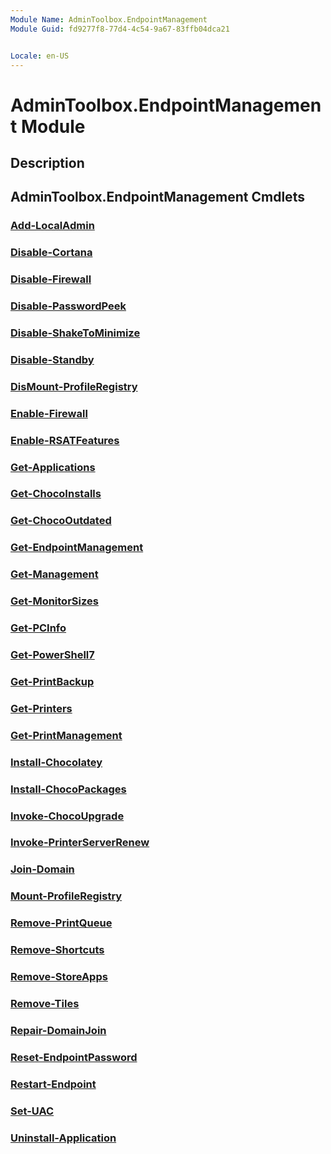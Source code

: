```yaml
---
Module Name: AdminToolbox.EndpointManagement
Module Guid: fd9277f8-77d4-4c54-9a67-83ffb04dca21


Locale: en-US
---
```


# AdminToolbox.EndpointManagement Module
## Description


## AdminToolbox.EndpointManagement Cmdlets
### [Add-LocalAdmin](Add-LocalAdmin.md)


### [Disable-Cortana](Disable-Cortana.md)


### [Disable-Firewall](Disable-Firewall.md)


### [Disable-PasswordPeek](Disable-PasswordPeek.md)


### [Disable-ShakeToMinimize](Disable-ShakeToMinimize.md)


### [Disable-Standby](Disable-Standby.md)


### [DisMount-ProfileRegistry](DisMount-ProfileRegistry.md)


### [Enable-Firewall](Enable-Firewall.md)


### [Enable-RSATFeatures](Enable-RSATFeatures.md)


### [Get-Applications](Get-Applications.md)


### [Get-ChocoInstalls](Get-ChocoInstalls.md)


### [Get-ChocoOutdated](Get-ChocoOutdated.md)


### [Get-EndpointManagement](Get-EndpointManagement.md)


### [Get-Management](Get-Management.md)


### [Get-MonitorSizes](Get-MonitorSizes.md)


### [Get-PCInfo](Get-PCInfo.md)


### [Get-PowerShell7](Get-PowerShell7.md)


### [Get-PrintBackup](Get-PrintBackup.md)


### [Get-Printers](Get-Printers.md)


### [Get-PrintManagement](Get-PrintManagement.md)


### [Install-Chocolatey](Install-Chocolatey.md)


### [Install-ChocoPackages](Install-ChocoPackages.md)


### [Invoke-ChocoUpgrade](Invoke-ChocoUpgrade.md)


### [Invoke-PrinterServerRenew](Invoke-PrinterServerRenew.md)


### [Join-Domain](Join-Domain.md)


### [Mount-ProfileRegistry](Mount-ProfileRegistry.md)


### [Remove-PrintQueue](Remove-PrintQueue.md)


### [Remove-Shortcuts](Remove-Shortcuts.md)


### [Remove-StoreApps](Remove-StoreApps.md)


### [Remove-Tiles](Remove-Tiles.md)


### [Repair-DomainJoin](Repair-DomainJoin.md)


### [Reset-EndpointPassword](Reset-EndpointPassword.md)


### [Restart-Endpoint](Restart-Endpoint.md)


### [Set-UAC](Set-UAC.md)


### [Uninstall-Application](Uninstall-Application.md)



